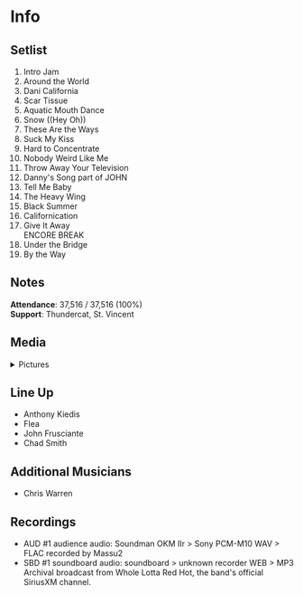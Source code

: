 # Info

## Setlist

1. Intro Jam
2. Around the World
3. Dani California
4. Scar Tissue
5. Aquatic Mouth Dance
6. Snow ((Hey Oh))
7. These Are the Ways
8. Suck My Kiss
9. Hard to Concentrate
10. Nobody Weird Like Me
11. Throw Away Your Television
12. Danny's Song part of JOHN
13. Tell Me Baby
14. The Heavy Wing
15. Black Summer
16. Californication
17. Give It Away
<br> ENCORE BREAK
18. Under the Bridge
19. By the Way

## Notes

**Attendance**: 37,516 / 37,516 (100%)
<br>
**Support**: Thundercat, St. Vincent

## Media 

<details>
  <summary>Pictures</summary>
  <!--<img alt="Setlist" title="Setlist" src="_.jpg" height="200" />-->
</details>

## Line Up

* Anthony Kiedis
* Flea
* John Frusciante
* Chad Smith

## Additional Musicians

* Chris Warren

## Recordings

* AUD #1 audience audio: Soundman OKM IIr > Sony PCM-M10 WAV > FLAC recorded by Massu2 
* SBD #1 soundboard audio: soundboard > unknown recorder WEB > MP3 Archival broadcast from Whole Lotta Red Hot, the band's official SiriusXM channel.
